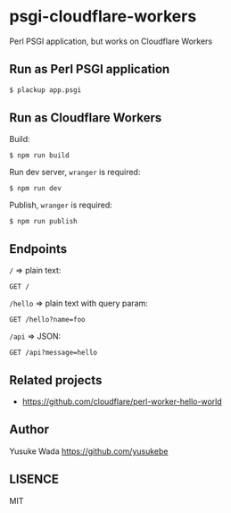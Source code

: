 # psgi-cloudflare-workers

Perl PSGI application, but works on Cloudflare Workers

## Run as Perl PSGI application

```sh
$ plackup app.psgi
```

## Run as Cloudflare Workers

Build:

```
$ npm run build
```

Run dev server, `wranger` is required:

```
$ npm run dev
```

Publish, `wranger` is required:

```
$ npm run publish
```

## Endpoints

`/` => plain text:

```
GET /
```

`/hello` => plain text with query param:

```
GET /hello?name=foo
```

`/api` => JSON:

```
GET /api?message=hello
```

## Related projects

- <https://github.com/cloudflare/perl-worker-hello-world>

## Author

Yusuke Wada <https://github.com/yusukebe>

## LISENCE

MIT

```

```
